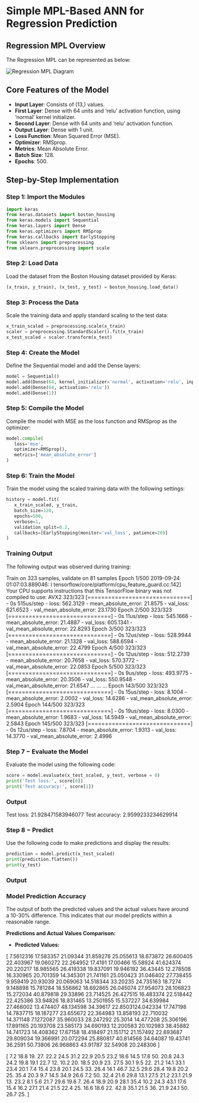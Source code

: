 # **Simple MPL-Based ANN for Regression Prediction**

## **Regression MPL Overview**

The Regression MPL can be represented as below:

![Regression MPL Diagram](path_to_image)  <!-- Replace 'path_to_image' with the actual path to your image -->

## **Core Features of the Model**

- **Input Layer**: Consists of (13,) values.
- **First Layer**: Dense with 64 units and ‘relu’ activation function, using ‘normal’ kernel initializer.
- **Second Layer**: Dense with 64 units and ‘relu’ activation function.
- **Output Layer**: Dense with 1 unit.
- **Loss Function**: Mean Squared Error (MSE).
- **Optimizer**: RMSprop.
- **Metrics**: Mean Absolute Error.
- **Batch Size**: 128.
- **Epochs**: 500.

## **Step-by-Step Implementation**

### **Step 1: Import the Modules**

```python
import keras 
from keras.datasets import boston_housing 
from keras.models import Sequential 
from keras.layers import Dense 
from keras.optimizers import RMSprop 
from keras.callbacks import EarlyStopping 
from sklearn import preprocessing 
from sklearn.preprocessing import scale

```
### **Step 2: Load Data**

Load the dataset from the Boston Housing dataset provided by Keras:

```python
(x_train, y_train), (x_test, y_test) = boston_housing.load_data()
```

### **Step 3: Process the Data**

Scale the training data and apply standard scaling to the test data:

```python
x_train_scaled = preprocessing.scale(x_train) 
scaler = preprocessing.StandardScaler().fit(x_train) 
x_test_scaled = scaler.transform(x_test)
```
### **Step 4: Create the Model**

Define the Sequential model and add the Dense layers:

```python
model = Sequential() 
model.add(Dense(64, kernel_initializer='normal', activation='relu', input_shape=(13,))) 
model.add(Dense(64, activation='relu')) 
model.add(Dense(1))
```
### **Step 5: Compile the Model**

Compile the model with MSE as the loss function and RMSprop as the optimizer:

```python
model.compile(
   loss='mse', 
   optimizer=RMSprop(), 
   metrics=['mean_absolute_error']
)
```
### **Step 6: Train the Model**

Train the model using the scaled training data with the following settings:

```python
history = model.fit(
   x_train_scaled, y_train,    
   batch_size=128, 
   epochs=500, 
   verbose=1, 
   validation_split=0.2, 
   callbacks=[EarlyStopping(monitor='val_loss', patience=20)]
)
```
### **Training Output**

The following output was observed during training:

Train on 323 samples, validate on 81 samples
Epoch 1/500
2019-09-24 01:07:03.889046: I tensorflow/core/platform/cpu_feature_guard.cc:142]
Your CPU supports instructions that this TensorFlow binary was not compiled to use: AVX2
323/323 [==============================] - 0s 515us/step - loss: 562.3129 - mean_absolute_error: 21.8575 - val_loss: 621.6523 - val_mean_absolute_error: 23.1730
Epoch 2/500
323/323 [==============================] - 0s 11us/step - loss: 545.1666 - mean_absolute_error: 21.4887 - val_loss: 605.1341 - val_mean_absolute_error: 22.8293
Epoch 3/500
323/323 [==============================] - 0s 12us/step - loss: 528.9944 - mean_absolute_error: 21.1328 - val_loss: 588.6594 - val_mean_absolute_error: 22.4799
Epoch 4/500
323/323 [==============================] - 0s 12us/step - loss: 512.2739 - mean_absolute_error: 20.7658 - val_loss: 570.3772 - val_mean_absolute_error: 22.0853
Epoch 5/500
323/323 [==============================] - 0s 9us/step - loss: 493.9775 - mean_absolute_error: 20.3506 - val_loss: 550.9548 - val_mean_absolute_error: 21.6547
...
...
...
Epoch 143/500
323/323 [==============================] - 0s 15us/step - loss: 8.1004 - mean_absolute_error: 2.0002 - val_loss: 14.6286 - val_mean_absolute_error: 2.5904
Epoch 144/500
323/323 [==============================] - 0s 19us/step - loss: 8.0300 - mean_absolute_error: 1.9683 - val_loss: 14.5949 - val_mean_absolute_error: 2.5843
Epoch 145/500
323/323 [==============================] - 0s 12us/step - loss: 7.8704 - mean_absolute_error: 1.9313 - val_loss: 14.3770 - val_mean_absolute_error: 2.4996

### **Step 7 − Evaluate the Model**

Evaluate the model using the following code:

```python
score = model.evaluate(x_test_scaled, y_test, verbose = 0) 
print('Test loss:', score[0]) 
print('Test accuracy:', score[1])

```
### **Output**

Test loss: 21.928471583946077 Test accuracy: 2.9599233234629914

### **Step 8 − Predict**

Use the following code to make predictions and display the results:

```python
prediction = model.predict(x_test_scaled) 
print(prediction.flatten())
print(y_test)
```
### **Output**
### **Model Prediction Accuracy**

The output of both the predicted values and the actual values have around a 10-30% difference. This indicates that our model predicts within a reasonable range.

**Predictions and Actual Values Comparison:**

- **Predicted Values:**


[ 7.5612316 17.583357 21.09344 31.859276 25.055613 18.673872 26.600405 22.403967 19.060272 22.264952  17.4191 17.00466 15.58924 41.624374 20.220217 18.985565 26.419338 19.837091 19.946192 36.43445  12.278508 16.330965 20.701359 14.345301 21.741161 25.050423 31.046402 27.738455 9.959419 20.93039  20.069063 14.518344 33.20235 24.735163 18.7274 9.148898 15.781284 18.556862 18.692865 26.045074  27.954073 28.106823 15.272034 40.879818 29.33896 23.714525 26.427515 16.483374 22.518442 22.425386  33.94826 18.831465 13.2501955 15.537227 34.639984 27.468002 13.474407 48.134598 34.39617  22.8503124.042334 17.747198 14.7837715 18.187277 23.655672 22.364983 13.858193 22.710032 14.371148  7.1272087 35.960033 28.247292 25.3014 14.477208 25.306196 17.891165 20.193708 23.585173 34.690193  12.200583 20.102983 38.45882 14.741723 14.408362 17.67158 18.418497 21.151712 21.157492 22.693687  29.809034 19.366991 20.072294 25.880817 40.814568 34.64087 19.43741 36.2591 50.73806 26.968863 43.91787  32.54908 20.248306 ]

[ 7.2 18.8 19. 27. 22.2 24.5 31.2 22.9 20.5 23.2 18.6 14.5 17.8 50. 20.8 24.3 24.2  19.8 19.1 22.7 12. 10.2 20. 18.5 20.9 23. 27.5 30.1 9.5 22. 21.2 14.1 33.1 23.4 20.1 7.4 15.4 23.8 20.1  24.5 33. 28.4 14.1 46.7 32.5 29.6 28.4 19.8 20.2 25. 35.4 20.3 9.7 14.5 34.9 26.6 7.2 50. 32.4 21.6 29.8  13.1 27.5 21.2 23.1 21.9 13. 23.2 8.1 5.6 21.7 29.6 19.6 7. 26.4 18.9 20.9 28.1 35.4 10.2 24.3 43.1 17.6  15.4 16.2 27.1 21.4 21.5 22.4 25. 16.6 18.6 22. 42.8 35.1 21.5 36. 21.9 24.1 50. 26.7 25. ]




